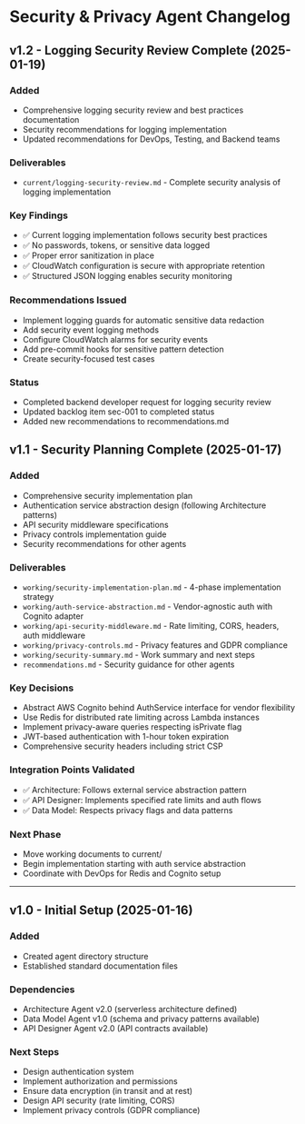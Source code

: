 # Security & Privacy Agent Changelog

## v1.2 - Logging Security Review Complete (2025-01-19)

### Added
- Comprehensive logging security review and best practices documentation
- Security recommendations for logging implementation
- Updated recommendations for DevOps, Testing, and Backend teams

### Deliverables
- `current/logging-security-review.md` - Complete security analysis of logging implementation

### Key Findings
- ✅ Current logging implementation follows security best practices
- ✅ No passwords, tokens, or sensitive data logged
- ✅ Proper error sanitization in place
- ✅ CloudWatch configuration is secure with appropriate retention
- ✅ Structured JSON logging enables security monitoring

### Recommendations Issued
- Implement logging guards for automatic sensitive data redaction
- Add security event logging methods
- Configure CloudWatch alarms for security events
- Add pre-commit hooks for sensitive pattern detection
- Create security-focused test cases

### Status
- Completed backend developer request for logging security review
- Updated backlog item sec-001 to completed status
- Added new recommendations to recommendations.md

## v1.1 - Security Planning Complete (2025-01-17)

### Added
- Comprehensive security implementation plan
- Authentication service abstraction design (following Architecture patterns)
- API security middleware specifications
- Privacy controls implementation guide
- Security recommendations for other agents

### Deliverables
- `working/security-implementation-plan.md` - 4-phase implementation strategy
- `working/auth-service-abstraction.md` - Vendor-agnostic auth with Cognito adapter
- `working/api-security-middleware.md` - Rate limiting, CORS, headers, auth middleware
- `working/privacy-controls.md` - Privacy features and GDPR compliance
- `working/security-summary.md` - Work summary and next steps
- `recommendations.md` - Security guidance for other agents

### Key Decisions
- Abstract AWS Cognito behind AuthService interface for vendor flexibility
- Use Redis for distributed rate limiting across Lambda instances
- Implement privacy-aware queries respecting isPrivate flag
- JWT-based authentication with 1-hour token expiration
- Comprehensive security headers including strict CSP

### Integration Points Validated
- ✅ Architecture: Follows external service abstraction pattern
- ✅ API Designer: Implements specified rate limits and auth flows
- ✅ Data Model: Respects privacy flags and data patterns

### Next Phase
- Move working documents to current/
- Begin implementation starting with auth service abstraction
- Coordinate with DevOps for Redis and Cognito setup

---

## v1.0 - Initial Setup (2025-01-16)

### Added
- Created agent directory structure
- Established standard documentation files

### Dependencies
- Architecture Agent v2.0 (serverless architecture defined)
- Data Model Agent v1.0 (schema and privacy patterns available)
- API Designer Agent v2.0 (API contracts available)

### Next Steps
- Design authentication system
- Implement authorization and permissions
- Ensure data encryption (in transit and at rest)
- Design API security (rate limiting, CORS)
- Implement privacy controls (GDPR compliance)